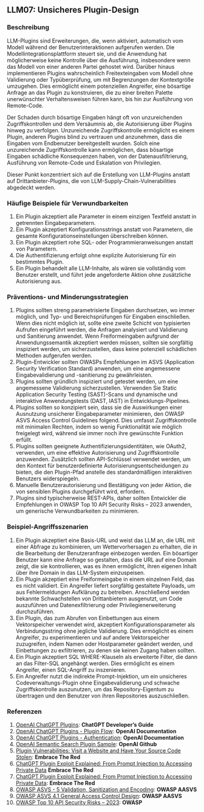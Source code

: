 ## LLM07: Unsicheres Plugin-Design

### Beschreibung

LLM-Plugins sind Erweiterungen, die, wenn aktiviert, automatisch vom Modell während der Benutzerinteraktionen aufgerufen werden. Die Modellintegrationsplattform steuert sie, und die Anwendung hat möglicherweise keine Kontrolle über die Ausführung, insbesondere wenn das Modell von einer anderen Partei gehostet wird. Darüber hinaus implementieren Plugins wahrscheinlich Freitexteingaben vom Modell ohne Validierung oder Typüberprüfung, um mit Begrenzungen der Kontextgröße umzugehen. Dies ermöglicht einem potenziellen Angreifer, eine bösartige Anfrage an das Plugin zu konstruieren, die zu einer breiten Palette unerwünschter Verhaltensweisen führen kann, bis hin zur Ausführung von Remote-Code.

Der Schaden durch bösartige Eingaben hängt oft von unzureichenden Zugriffskontrollen und dem Versäumnis ab, die Autorisierung über Plugins hinweg zu verfolgen. Unzureichende Zugriffskontrolle ermöglicht es einem Plugin, anderen Plugins blind zu vertrauen und anzunehmen, dass die Eingaben vom Endbenutzer bereitgestellt wurden. Solch eine unzureichende Zugriffskontrolle kann ermöglichen, dass bösartige Eingaben schädliche Konsequenzen haben, von der Datenausfiltrierung, Ausführung von Remote-Code und Eskalation von Privilegien.

Dieser Punkt konzentriert sich auf die Erstellung von LLM-Plugins anstatt auf Drittanbieter-Plugins, die von LLM-Supply-Chain-Vulnerabilities abgedeckt werden.

### Häufige Beispiele für Verwundbarkeiten

1. Ein Plugin akzeptiert alle Parameter in einem einzigen Textfeld anstatt in getrennten Eingabeparametern.
2. Ein Plugin akzeptiert Konfigurationsstrings anstatt von Parametern, die gesamte Konfigurationseinstellungen überschreiben können.
3. Ein Plugin akzeptiert rohe SQL- oder Programmieranweisungen anstatt von Parametern.
4. Die Authentifizierung erfolgt ohne explizite Autorisierung für ein bestimmtes Plugin.
5. Ein Plugin behandelt alle LLM-Inhalte, als wären sie vollständig vom Benutzer erstellt, und führt jede angeforderte Aktion ohne zusätzliche Autorisierung aus.

### Präventions- und Minderungsstrategien

1. Plugins sollten streng parametrisierte Eingaben durchsetzen, wo immer möglich, und Typ- und Bereichsprüfungen für Eingaben einschließen. Wenn dies nicht möglich ist, sollte eine zweite Schicht von typisierten Aufrufen eingeführt werden, die Anfragen analysiert und Validierung und Sanitierung anwendet. Wenn Freiformeingaben aufgrund der Anwendungssemantik akzeptiert werden müssen, sollten sie sorgfältig inspiziert werden, um sicherzustellen, dass keine potenziell schädlichen Methoden aufgerufen werden.
2. Plugin-Entwickler sollten OWASPs Empfehlungen im ASVS (Application Security Verification Standard) anwenden, um eine angemessene Eingabevalidierung und -sanitierung zu gewährleisten.
3. Plugins sollten gründlich inspiziert und getestet werden, um eine angemessene Validierung sicherzustellen. Verwenden Sie Static Application Security Testing (SAST)-Scans und dynamische und interaktive Anwendungstests (DAST, IAST) in Entwicklungs-Pipelines.
4. Plugins sollten so konzipiert sein, dass sie die Auswirkungen einer Ausnutzung unsicherer Eingabeparameter minimieren, den OWASP ASVS Access Control Guidelines folgend. Dies umfasst Zugriffskontrolle mit minimalen Rechten, indem so wenig Funktionalität wie möglich freigelegt wird, während sie immer noch ihre gewünschte Funktion erfüllt.
5. Plugins sollten geeignete Authentifizierungsidentitäten, wie OAuth2, verwenden, um eine effektive Autorisierung und Zugriffskontrolle anzuwenden. Zusätzlich sollten API-Schlüssel verwendet werden, um den Kontext für benutzerdefinierte Autorisierungsentscheidungen zu bieten, die den Plugin-Pfad anstelle des standardmäßigen interaktiven Benutzers widerspiegeln.
6. Manuelle Benutzerautorisierung und Bestätigung von jeder Aktion, die von sensiblen Plugins durchgeführt wird, erfordern.
7. Plugins sind typischerweise REST-APIs, daher sollten Entwickler die Empfehlungen in OWASP Top 10 API Security Risks – 2023 anwenden, um generische Verwundbarkeiten zu minimieren.

### Beispiel-Angriffsszenarien

1. Ein Plugin akzeptiert eine Basis-URL und weist das LLM an, die URL mit einer Abfrage zu kombinieren, um Wettervorhersagen zu erhalten, die in die Bearbeitung der Benutzeranfrage einbezogen werden. Ein bösartiger Benutzer kann eine Anfrage so gestalten, dass die URL auf eine Domain zeigt, die sie kontrollieren, was es ihnen ermöglicht, ihren eigenen Inhalt über ihre Domain in das LLM-System einzuspeisen.
2. Ein Plugin akzeptiert eine Freiformeingabe in einem einzelnen Feld, das es nicht validiert. Ein Angreifer liefert sorgfältig gestaltete Payloads, um aus Fehlermeldungen Aufklärung zu betreiben. Anschließend werden bekannte Schwachstellen von Drittanbietern ausgenutzt, um Code auszuführen und Datenexfiltrierung oder Privilegienerweiterung durchzuführen.
3. Ein Plugin, das zum Abrufen von Einbettungen aus einem Vektorspeicher verwendet wird, akzeptiert Konfigurationsparameter als Verbindungsstring ohne jegliche Validierung. Dies ermöglicht es einem Angreifer, zu experimentieren und auf andere Vektorspeicher zuzugreifen, indem Namen oder Hostparameter geändert werden, und Einbettungen zu exfiltrieren, zu denen sie keinen Zugang haben sollten.
4. Ein Plugin akzeptiert SQL WHERE-Klauseln als erweiterte Filter, die dann an das Filter-SQL angehängt werden. Dies ermöglicht es einem Angreifer, einen SQL-Angriff zu inszenieren.
5. Ein Angreifer nutzt die indirekte Prompt-Injektion, um ein unsicheres Codeverwaltungs-Plugin ohne Eingabevalidierung und schwache Zugriffskontrolle auszunutzen, um das Repository-Eigentum zu übertragen und den Benutzer von ihren Repositories auszuschließen.

### Referenzen

1. [OpenAI ChatGPT Plugins](https://platform.openai.com/docs/plugins/introduction): **ChatGPT Developer’s Guide**
2. [OpenAI ChatGPT Plugins - Plugin Flow](https://platform.openai.com/docs/plugins/introduction/plugin-flow): **OpenAI Documentation**
3. [OpenAI ChatGPT Plugins - Authentication](https://platform.openai.com/docs/plugins/authentication/service-level): **OpenAI Documentation**
4. [OpenAI Semantic Search Plugin Sample](https://github.com/openai/chatgpt-retrieval-plugin): **OpenAI Github**
5. [Plugin Vulnerabilities: Visit a Website and Have Your Source Code Stolen](https://embracethered.com/blog/posts/2023/chatgpt-plugin-vulns-chat-with-code/): **Embrace The Red**
6. [ChatGPT Plugin Exploit Explained: From Prompt Injection to Accessing Private Data](https://embracethered.com/blog/posts/2023/chatgpt-cross-plugin-request-forgery-and-prompt-injection./) **Embrace The Red**
7. [ChatGPT Plugin Exploit Explained: From Prompt Injection to Accessing Private Data](https://embracethered.com/blog/posts/2023/chatgpt-cross-plugin-request-forgery-and-prompt-injection./): **Embrace The Red**
8. [OWASP ASVS - 5 Validation, Sanitization and Encoding](https://owasp-aasvs4.readthedocs.io/en/latest/V5.html#validation-sanitization-and-encoding): **OWASP AASVS**
9. [OWASP ASVS 4.1 General Access Control Design](https://owasp-aasvs4.readthedocs.io/en/latest/V4.1.html#general-access-control-design): **OWASP AASVS**
10. [OWASP Top 10 API Security Risks – 2023](https://owasp.org/API-Security/editions/2023/en/0x11-t10/): **OWASP**
